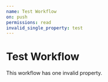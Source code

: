 ```yaml
---
name: Test Workflow
on: push
permissions: read
invalid_single_property: test
---
```


# Test Workflow

This workflow has one invalid property.